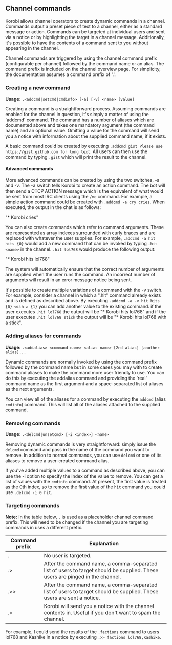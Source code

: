 ## Channel commands

Korobi allows channel operators to create dynamic commands in a channel. Commands output a preset piece of text to a
channel, either as a standard message or action. Commands can be targeted at individual users and sent via a notice
or by highlighting the target in a channel message. Additionally, it's possible to have the contents of a command sent
to you without appearing in the channel.

Channel commands are triggered by using the channel command prefix (configurable per channel) followed by the command
name or an alias. The command prefix is included on the channel overview page. For simplicity, the documentation
assumes a command prefix of '.'.

### Creating a new command

**Usage:** `.<addcmd|setcmd|cmdinfo> [-a] [-v] <name> [value]`

Creating a command is a straightforward process. Assuming commands are enabled for the channel in question, it's simply
a matter of using the 'addcmd' command. The command has a number of aliases which are documented above and takes one
mandatory argument (the command name) and an optional value. Omitting a value for the command will send you a notice
with information about the supplied command name, if it exists.

A basic command could be created by executing `.addcmd gist Please use https://gist.github.com for long text`. All users
can then use the command by typing `.gist` which will print the result to the channel.

#### Advanced commands

More advanced commands can be created by using the two switches, -a and -v. The -a switch tells Korobi to create an
action command. The bot will then send a CTCP ACTION message which is the equivalent of what would be sent from most
IRC clients using the `/me` command. For example, a simple action command could be created with `.addcmd -a cry cries`.
When executed, the output in the chat is as follows:

"\* Korobi cries"

You can also create commands which refer to command arguments. These are represented as array indexes surrounded with
curly braces and are replaced with whatever the user supplies. For example, `.addcmd -a hit hits {0}` would add a
new command that can be invoked by typing `.hit <name>` in the channel. `.hit lol768` would produce the following
output:

"\* Korobi hits lol768"

The system will automatically ensure that the correct number of arguments are supplied when the user runs the command.
An incorrect number of arguments will result in an error message notice being sent.

It's possible to create multiple variations of a command with the -v switch. For example, consider a channel in which a
".hit" command already exists and is defined as described above. By executing `.addcmd -a -v hit hits {0} with a {1}`
you can add another value to the existing command. if the user executes `.hit lol768` the output will be "\* Korobi
hits lol768" and if the user executes `.hit lol768 stick` the output will be "\* Korobi hits lol768 with a stick".

### Adding aliases for commands

**Usage:** `.<addalias> <command name> <alias name> [2nd alias] [another alias]...`

Dynamic commands are normally invoked by using the command prefix followed by the command name but in some cases you
may with to create command aliases to make the command more user friendly to use. You can do this by executing the
addalias command and providing the 'real' command name as the first argument and a space-separated list of aliases as
the next arguments.

You can view all of the aliases for a command by executing the `addcmd` (alias `cmdinfo`) command. This will list all
 of the aliases attached to the supplied command.

### Removing commands

**Usage:** `.<delcmd|unsetcmd> [-i <index>] <name>`

Removing dynamic commands is very straightforward: simply issue the `delcmd` command and pass in the name of the command
you want to remove. In addition to normal commands, you can use `delcmd` or one of its aliases to remove a user-created
command alias.

If you've added multiple values to a command as described above, you can use the -i option to specify the index of the
value to remove. You can get a list of values with the `cmdinfo` command. At present, the first value is treated as
the 0th index, so to remove the first value of the `hit` command you could use `.delcmd -i 0 hit`.


### Targeting commands

**Note:** In the table below, `.` is used as a placeholder channel command prefix. This will need to be changed if
the channel you are targeting commands in uses a different prefix.

| Command prefix | Explanation                                                                                                                  |
|----------------|------------------------------------------------------------------------------------------------------------------------------|
| .              | No user is targeted.                                                                                                         |
| .>             | After the command name, a comma-separated list of users to target should be supplied. These users are pinged in the channel. |
| .>>            | After the command name, a comma-separated list of users to target should be supplied. These users are sent a notice.         |
| .<             | Korobi will send you a notice with the channel contents in. Useful if you don't want to spam the channel.                    |

For example, I could send the results of the `.factions` command to users lol768 and Kashike in a notice by executing
`.>> factions lol768,Kashike`.
